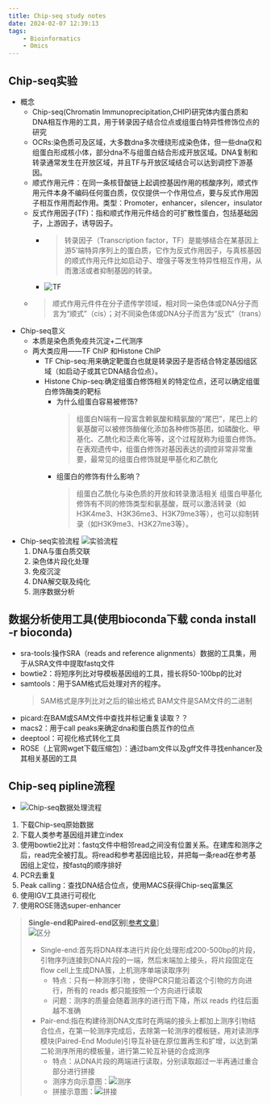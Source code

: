 ```yaml
---
title: Chip-seq study notes
date: 2024-02-07 12:39:13
tags: 
    - Bioinformatics
    - Omics
---
```



## Chip-seq实验

+ 概念
    + Chip-seq(Chromatin Immunoprecipitation,CHIP)研究体内蛋白质和DNA相互作用的工具，用于转录因子结合位点或组蛋白特异性修饰位点的研究 
    + OCRs:染色质可及区域，大多数dna多次缠绕形成染色体，但一些dna仅和组蛋白形成核小体，部分dna不与组蛋白结合形成开放区域。DNA复制和转录通常发生在开放区域，并且TF与开放区域结合可以达到调控下游基因。
    + 顺式作用元件：在同一条核苷酸链上起调控基因作用的核酸序列，顺式作用元件本身不编码任何蛋白质，仅仅提供一个作用位点，要与反式作用因子相互作用而起作用。类型：Promoter，enhancer，silencer，insulator
    + 反式作用因子(TF)：指和顺式作用元件结合的可扩散性蛋白，包括基础因子，上游因子，诱导因子。
        + > 转录因子（Transcription factor，TF）是能够结合在某基因上游5’端特异序列上的蛋白质，它作为反式作用因子，与真核基因的顺式作用元件比如启动子、增强子等发生特异性相互作用，从而激活或者抑制基因的转录。
        + ![TF](image-5.png)
    + > 顺式作用元件件在分子遗传学领域，相对同一染色体或DNA分子而言为“顺式”（cis）；对不同染色体或DNA分子而言为“反式”（trans）
+ Chip-seq意义
    + 本质是染色质免疫共沉淀+二代测序
    + 两大类应用——TF ChIP 和Histone ChIP
        + TF Chip-seq:用来确定靶蛋白也就是转录因子是否结合特定基因组区域（如启动子或其它DNA结合位点）。
        + Histone Chip-seq:确定组蛋白修饰相关的特定位点，还可以确定组蛋白修饰酶类的靶标
            + 为什么组蛋白容易被修饰?
                > 组蛋白N端有一段富含赖氨酸和精氨酸的“尾巴”，尾巴上的氨基酸可以被修饰酶催化添加各种修饰基团，如磷酸化、甲基化、乙酰化和泛素化等等，这个过程就称为组蛋白修饰。在表观遗传中，组蛋白修饰对基因表达的调控非常非常重要，最常见的组蛋白修饰就是甲基化和乙酰化
            + 组蛋白的修饰有什么影响？
                > 组蛋白乙酰化与染色质的开放和转录激活相关
                > 组蛋白甲基化修饰有不同的修饰类型和氨基酸，既可以激活转录（如H3K4me3、H3K36me3、H3K79me3等），也可以抑制转录（如H3K9me3、H3K27me3等）。
+ Chip-seq实验流程
    ![实验流程](image-4.png)
    1. DNA与蛋白质交联
    2. 染色体片段化处理
    3. 免疫沉淀
    4. DNA解交联及纯化
    5. 测序数据分析

## 数据分析使用工具(使用bioconda下载 conda install -r bioconda)
+ sra-tools:操作SRA（reads and reference alignments）数据的工具集，用于从SRA文件中提取fastq文件
+ bowtie2：将短序列比对导模板基因组的工具，擅长将50-100bp的比对
+ samtools：用于SAM格式后处理对齐的程序。
    > SAM格式是序列比对之后的输出格式
    > BAM文件是SAM文件的二进制
+ picard:在BAM或SAM文件中查找并标记重复读取？？
+ macs2：用于call peaks来确定dna和蛋白质互作的位点
+ deeptool：可视化格式转化工具
+ ROSE（上官网wget下载压缩包）：通过bam文件以及gff文件寻找enhancer及其相关基因的工具

## Chip-seq pipline流程

+ ![Chip-seq数据处理流程](image-3.png)
1. 下载Chip-seq原始数据
2. 下载人类参考基因组并建立index
3. 使用bowtie2比对：fastq文件中相邻read之间没有位置关系。在建库和测序之后，read完全被打乱。将read和参考基因组比较，并把每一条read在参考基因组上定位，按fastq的顺序排好
4. PCR去重复
5. Peak calling：查找DNA结合位点，使用MACS获得Chip-seq富集区
6. 使用IGV工具进行可视化
7. 使用ROSE筛选super-enhancer

> __Single-end和Paired-end区别__[[参考文章](https://zhuanlan.zhihu.com/p/61963366#:~:text=%E6%B5%8B%E5%BA%8F%E6%9C%80%E7%AE%80%E5%8D%95%E7%9A%84%E5%8A%9E%E6%B3%95%E6%98%AF%E5%8D%95%E7%AB%AF%E6%B5%8B%E5%BA%8F%EF%BC%8C%E5%8D%95%E7%AB%AF%E6%B5%8B%E5%BA%8F%E9%A1%BE%E5%90%8D%E6%80%9D%E4%B9%89%EF%BC%8C%E5%8F%AA%E6%9C%89%E4%B8%80%E7%A7%8D%E6%B5%8B%E5%BA%8F%E5%BC%95%E7%89%A9%20%EF%BC%8C%E4%BD%BF%E5%BE%97PCR%E5%8F%AA%E8%83%BD%E6%B2%BF%E7%9D%80%E8%BF%99%E4%B8%AA%E5%BC%95%E7%89%A9%E7%9A%84%E6%96%B9%E5%90%91%E8%BF%9B%E8%A1%8C%EF%BC%8C%E6%89%80%E6%9C%89%E7%9A%84%20reads%20%E9%83%BD%E5%8F%AA%E8%83%BD%E6%8C%89%E7%85%A7%E4%B8%80%E4%B8%AA%E6%96%B9%E5%90%91%E8%BF%9B%E8%A1%8C%E8%AF%BB%E5%8F%96%E3%80%82%20%E4%BD%86%E6%98%AF%E8%BF%99%E5%B8%A6%E6%9D%A5%E4%BA%86%E4%B8%80%E4%BA%9B%E9%97%AE%E9%A2%98%EF%BC%8C%E4%BB%A5%20illumina%20%E4%B8%BA%E4%BE%8B%EF%BC%8C%E6%B5%8B%E5%BA%8F%E7%9A%84%E8%B4%A8%E9%87%8F%E4%BC%9A%E9%9A%8F%E7%9D%80%E6%B5%8B%E5%BA%8F%E7%9A%84%E8%BF%9B%E8%A1%8C%E8%80%8C%E4%B8%8B%E9%99%8D%EF%BC%8C%E6%89%80%E4%BB%A5%20reads,%E7%BA%A6%E5%BE%80%E5%90%8E%E9%9D%A2%E8%B6%8A%E4%B8%8D%E5%87%86%E7%A1%AE%EF%BC%9B%E7%A0%94%E7%A9%B6%E8%80%85%E4%BB%AC%E6%83%B3%E5%87%BA%E6%9D%A5%E7%9A%84%E8%A7%A3%E5%86%B3%E5%8A%9E%E6%B3%95%E5%B0%B1%E6%98%AF%E5%8F%8C%E7%AB%AF%E6%B5%8B%E5%BA%8F%EF%BC%8C%E5%AF%B9%E4%B8%80%E4%B8%AA%E9%95%BF%E4%B8%BA%20500%20bp%20%E7%9A%84%E5%BA%8F%E5%88%97%EF%BC%8C%E5%8D%95%E7%AB%AF%E6%B5%8B%E5%BA%8F%E4%B8%8B%E6%B8%B8%E8%B4%A8%E9%87%8F%E4%BC%9A%E5%BE%88%E5%B7%AE%EF%BC%8C%E4%BD%86%E6%98%AF%E4%BB%8E%E4%B8%A4%E4%B8%AA%E6%96%B9%E5%90%91%E4%B8%8A%E5%88%86%E5%88%AB%E6%B5%8B%20250%20bp-300%20bp%20%E7%84%B6%E5%90%8E%E5%86%8D%E6%8B%BC%E6%8E%A5%E8%B5%B7%E6%9D%A5%EF%BC%8C%E5%B0%B1%E5%8F%AF%E4%BB%A5%E5%A4%A7%E5%A4%A7%E6%8F%90%E9%AB%98%E6%B5%8B%E5%BA%8F%E7%9A%84%E5%87%86%E7%A1%AE%E7%8E%87%E4%BA%86%E3%80%82)]  
![区分](image-6.png)
> + Single-end:首先将DNA样本进行片段化处理形成200-500bp的片段，引物序列连接到DNA片段的一端，然后末端加上接头，将片段固定在flow cell上生成DNA簇，上机测序单端读取序列
>   + 特点：只有一种测序引物 ，使得PCR只能沿着这个引物的方向进行，所有的 reads 都只能按照一个方向进行读取
>   + 问题：测序的质量会随着测序的进行而下降，所以 reads 约往后面越不准确
> + Pair-end:指在构建待测DNA文库时在两端的接头上都加上测序引物结合位点，在第一轮测序完成后，去除第一轮测序的模板链，用对读测序模块(Paired-End Module)引导互补链在原位置再生和扩增，以达到第二轮测序所用的模板量，进行第二轮互补链的合成测序
>   + 特点：从DNA片段的两端进行读取，分别读取超过一半再通过重合部分进行拼接
>   + 测序方向示意图：![测序](image-7.png)
>   + 拼接示意图：![拼接](image-8.png)